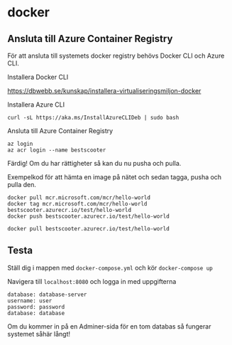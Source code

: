 # docker

## Ansluta till Azure Container Registry

För att ansluta till systemets docker registry behövs Docker CLI och Azure CLI.

Installera Docker CLI

https://dbwebb.se/kunskap/installera-virtualiseringsmiljon-docker

Installera Azure CLI
```
curl -sL https://aka.ms/InstallAzureCLIDeb | sudo bash
```

Ansluta till Azure Container Registry
```
az login
az acr login --name bestscooter
```

Färdig! Om du har rättigheter så kan du nu pusha och pulla.

Exempelkod för att hämta en image på nätet och sedan tagga, pusha och pulla den.
```
docker pull mcr.microsoft.com/mcr/hello-world
docker tag mcr.microsoft.com/mcr/hello-world bestscooter.azurecr.io/test/hello-world
docker push bestscooter.azurecr.io/test/hello-world

docker pull bestscooter.azurecr.io/test/hello-world
```

## Testa

Ställ dig i mappen med `docker-compose.yml` och kör
```docker-compose up```

Navigera till `localhost:8080` och logga in med uppgifterna
```
database: database-server
username: user
password: password
database: database
```

Om du kommer in på en Adminer-sida för en tom databas så fungerar systemet såhär långt!
